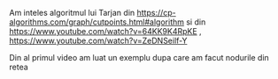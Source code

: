 Am inteles algoritmul lui Tarjan  din https://cp-algorithms.com/graph/cutpoints.html#algorithm
si din https://www.youtube.com/watch?v=64KK9K4RpKE , https://www.youtube.com/watch?v=ZeDNSeilf-Y

Din al primul video am luat un exemplu dupa care am facut nodurile din retea
